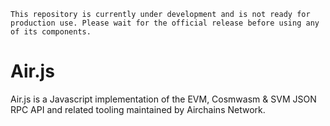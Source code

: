 `
This repository is currently under development and is not ready for production use. Please wait for the official release before using any of its components.
`
# Air.js
Air.js is a Javascript implementation of the EVM, Cosmwasm & SVM JSON RPC API and related tooling maintained by Airchains Network.


